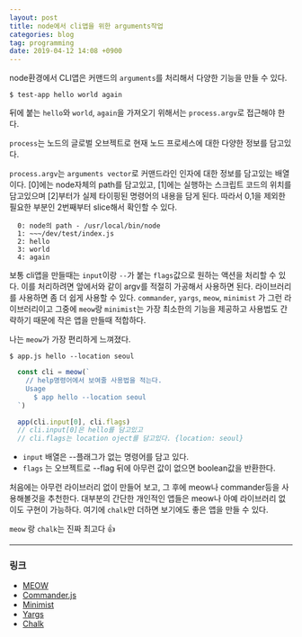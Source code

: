 ```yaml
---
layout: post
title: node에서 cli앱을 위한 arguments작업
categories: blog
tag: programming
date: 2019-04-12 14:08 +0900
---
```



node환경에서 CLI앱은 커맨드의 `arguments`를 처리해서 다양한 기능을 만들 수 있다.

`$ test-app hello world again`

뒤에 붙는 `hello`와 `world`, `again`을 가져오기 위해서는 `process.argv`로 접근해야 한다.

`process`는 노드의 글로벌 오브젝트로 현재 노드 프로세스에 대한 다양한 정보를 담고있다.

`process.argv`는 `arguments vector`로 커맨드라인 인자에 대한 정보를 담고있는 배열이다. [0]에는 node자체의 path를 담고있고, [1]에는 실행하는 스크립트 코드의 위치를 담고있으며 [2]부터가 실제 타이핑된 명령어의 내용을 담게 된다.
따라서 0,1을 제외한 필요한 부분인 2번째부터 slice해서 확인할 수 있다.

```
  0: node의 path - /usr/local/bin/node
  1: ~~~/dev/test/index.js
  2: hello
  3: world
  4: again
```

보통 cli앱을 만들때는 `input`이랑 `--`가 붙는 `flags`값으로 원하는 액션을 처리할 수 있다. 이를 처리하려면 앞에서와 같이 argv를 적절히 가공해서 사용하면 된다. 라이브러리를 사용하면 좀 더 쉽게 사용할 수 있다. `commander`, `yargs`, `meow`, `minimist` 가 그런 라이브러리이고 그중에 `meow`랑 `minimist`는 가장 최소한의 기능을 제공하고 사용법도 간략하기 때문에 작은 앱을 만들때 적합하다.

나는 `meow`가 가장 편리하게 느껴졌다.

`$ app.js hello --location seoul `

```js
  const cli = meow(`
    // help명령어에서 보여줄 사용법을 적는다.
    Usage
      $ app hello --location seoul
  `)

  app(cli.input[0], cli.flags)
  // cli.input[0]은 hello를 담고있고
  // cli.flags는 location oject를 담고있다. {location: seoul}
```

- `input` 배열은 --플래그가 없는 명령어를 담고 있다.
- `flags` 는 오브젝트로 --flag 뒤에 아무런 값이 없으면 boolean값을 반환한다.


처음에는 아무런 라이브러리 없이 만들어 보고, 그 후에 meow나 commander등을 사용해볼것을 추천한다. 대부분의 간단한 개인적인 앱들은 meow나 아예 라이브러리 없이도 구현이 가능하다. 여기에 `chalk`만 더하면 보기에도 좋은 앱을 만들 수 있다.

`meow` 랑 `chalk`는 진짜 최고다 👍

---

### 링크

- [MEOW](https://www.npmjs.com/package/meow)
- [Commander.js](https://www.npmjs.com/package/commander)
- [Minimist](https://www.npmjs.com/package/minimist)
- [Yargs](https://www.npmjs.com/package/yargs)
- [Chalk](https://www.npmjs.com/package/chalk)
